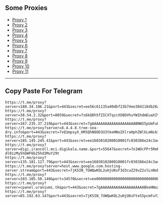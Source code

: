 Some Proxies
---
- [Proxy 1](https://t.me/proxy?server=188.34.186.21&port=443&secret=ee56c61135a40dbf23b74ee384218db26a756b2e73706f7274732e7961686f6f2e636f6d)
- [Proxy 2](https://t.me/proxy?server=38.54.2.32&port=8059&secret=7s6kQ8h5fZICXTqzcXO8DVhuYW1hdmEuaXI%3D)
- [Proxy 3](https://t.me/proxy?server=167.235.37.219&port=443&secret=7gAAAAAAAAAAAAAAAAAAAABNWS5pUmFuQ2VsbC5LaXI=)
- [Proxy 4](https://t.me/proxy?server=8.4.4.8.tree-sea-dry.info&port=443&secret=7vQ1mpsyX_HR5QhN8OD3U3tkeHNoZXlraHphZWlkLmNsb3VkZnJvbnQubmV0)
- [Proxy 5](https://t.me/proxy?server=185.145.245.41&port=443&secret=ee1603010200010001fc030386e24c3add6d792e6972616e63656c6c2e6972)
- [Proxy 6](https://t.me/proxy?server=digi.irancell.mci.digikala.name.&port=55647&secret=7o1WOcFPr5RmbGU8QQ-dl01zMy5hbWF6b25hd3MuY29t)
- [Proxy 7](https://t.me/proxy?server=135.181.127.79&port=443&secret=ee1603010200010001fc030386e24c3add74776974636863646e2e6e6574)
- [Proxy 8](https://t.me/proxy?server=host.www.google.com.hosting-server.stream&port=443&secret=7jK5IN_7UWQwKOL2uHjU6sF3d3cuZ29vZ2xlLnNob3A)
- [Proxy 9](https://t.me/proxy?server=103.105.50.140&port=34570&secret=ee000000000000000000000000000000006d79736f6e2e64756f6c696e676f2e636f6d)
- [Proxy 10](https://t.me/proxy?server=cpanel.uraniumi.tk&port=443&secret=7gAAAAAAAAAAAAAAAAAAAABkeHNoZXlraHphZWlkLmNsb3VkZnJvbnQubmV0)
- [Proxy 11](https://t.me/proxy?server=85.192.63.147&port=443&secret=7jK5IN_7UWQwKOL2uHjU6sFteS5pcmFuY2VsbC5pcg)
---
Copy Paste For Telegram
---
```
https://t.me/proxy?server=188.34.186.21&port=443&secret=ee56c61135a40dbf23b74ee384218db26a756b2e73706f7274732e7961686f6f2e636f6d
https://t.me/proxy?server=38.54.2.32&port=8059&secret=7s6kQ8h5fZICXTqzcXO8DVhuYW1hdmEuaXI%3D
https://t.me/proxy?server=167.235.37.219&port=443&secret=7gAAAAAAAAAAAAAAAAAAAABNWS5pUmFuQ2VsbC5LaXI=
https://t.me/proxy?server=8.4.4.8.tree-sea-dry.info&port=443&secret=7vQ1mpsyX_HR5QhN8OD3U3tkeHNoZXlraHphZWlkLmNsb3VkZnJvbnQubmV0
https://t.me/proxy?server=185.145.245.41&port=443&secret=ee1603010200010001fc030386e24c3add6d792e6972616e63656c6c2e6972
https://t.me/proxy?server=digi.irancell.mci.digikala.name.&port=55647&secret=7o1WOcFPr5RmbGU8QQ-dl01zMy5hbWF6b25hd3MuY29t
https://t.me/proxy?server=135.181.127.79&port=443&secret=ee1603010200010001fc030386e24c3add74776974636863646e2e6e6574
https://t.me/proxy?server=host.www.google.com.hosting-server.stream&port=443&secret=7jK5IN_7UWQwKOL2uHjU6sF3d3cuZ29vZ2xlLnNob3A
https://t.me/proxy?server=103.105.50.140&port=34570&secret=ee000000000000000000000000000000006d79736f6e2e64756f6c696e676f2e636f6d
https://t.me/proxy?server=cpanel.uraniumi.tk&port=443&secret=7gAAAAAAAAAAAAAAAAAAAABkeHNoZXlraHphZWlkLmNsb3VkZnJvbnQubmV0
https://t.me/proxy?server=85.192.63.147&port=443&secret=7jK5IN_7UWQwKOL2uHjU6sFteS5pcmFuY2VsbC5pcg
```